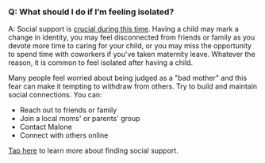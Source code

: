 ### Q: What should I do if I’m feeling isolated? 

A: Social support is [crucial during this time](https://pmc.ncbi.nlm.nih.gov/articles/PMC8197355/). Having a child may mark a change in identity, you may feel disconnected from friends or family as you devote more time to caring for your child, or you may miss the opportunity to spend time with coworkers if you've taken maternity leave. Whatever the reason, it is common to feel isolated after having a child.

Many people feel worried about being judged as a "bad mother" and this fear can make it tempting to withdraw from others. Try to build and maintain social connections. You can:
- Reach out to friends or family
- Join a local moms' or parents' group
- Contact Malone
- Connect with others online

[Tap here](?tab=modules&module=social-support) to learn more about finding social support.
